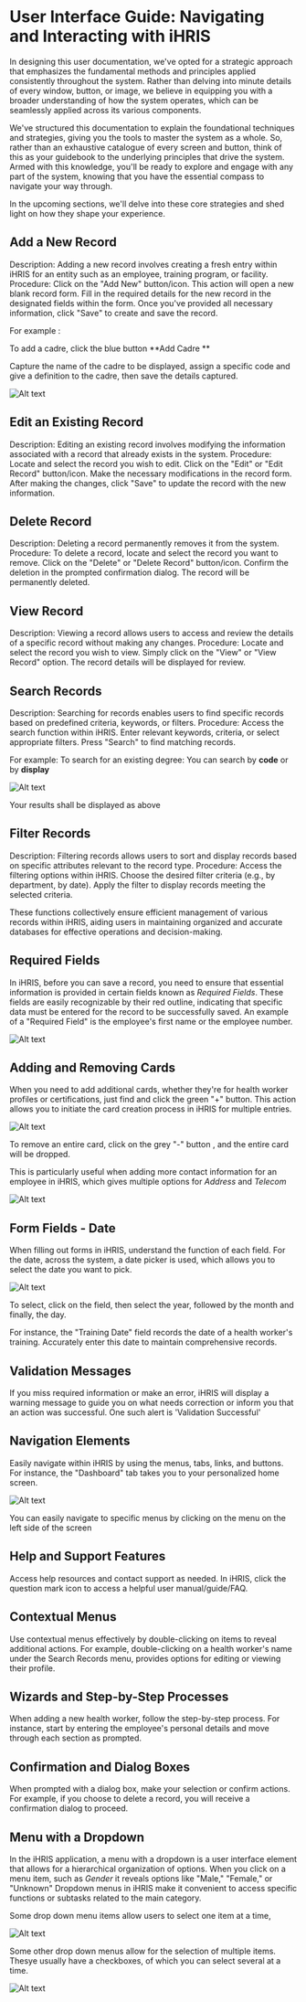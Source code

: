 # User Interface Guide: Navigating and Interacting with iHRIS

In designing this user documentation, we've opted for a strategic approach that emphasizes the fundamental methods and principles applied consistently throughout the system. Rather than delving into minute details of every window, button, or image, we believe in equipping you with a broader understanding of how the system operates, which can be seamlessly applied across its various components.

We've structured this documentation to explain the foundational techniques and strategies, giving you the tools to master the system as a whole. So, rather than an exhaustive catalogue of every screen and button, think of this as your guidebook to the underlying principles that drive the system. Armed with this knowledge, you'll be ready to explore and engage with any part of the system, knowing that you have the essential compass to navigate your way through.

In the upcoming sections, we'll delve into these core strategies and shed light on how they shape your experience. 


## Add a New Record

Description: Adding a new record involves creating a fresh entry within iHRIS for an entity such as an employee, training program, or facility.
Procedure: Click on the "Add New" button/icon. This action will open a new blank record form. Fill in the required details for the new record in the designated fields within the form. Once you've provided all necessary information, click "Save" to create and save the record.

For example :

To add a cadre, click the blue button **Add Cadre **

Capture the name of the cadre to be displayed, assign a specific code and give a definition to the cadre, then save the details captured.

![Alt text](../img/add_cadre.PNG 'Add Cadre')


## Edit an Existing Record

Description: Editing an existing record involves modifying the information associated with a record that already exists in the system.
Procedure: Locate and select the record you wish to edit. Click on the "Edit" or "Edit Record" button/icon. Make the necessary modifications in the record form. After making the changes, click "Save" to update the record with the new information.

## Delete Record

Description: Deleting a record permanently removes it from the system.
Procedure: To delete a record, locate and select the record you want to remove. Click on the "Delete" or "Delete Record" button/icon. Confirm the deletion in the prompted confirmation dialog. The record will be permanently deleted.

## View Record

Description: Viewing a record allows users to access and review the details of a specific record without making any changes.
Procedure: Locate and select the record you wish to view. Simply click on the "View" or "View Record" option. The record details will be displayed for review.

## Search Records

Description: Searching for records enables users to find specific records based on predefined criteria, keywords, or filters.
Procedure: Access the search function within iHRIS. Enter relevant keywords, criteria, or select appropriate filters. Press "Search" to find matching records.

For example:
To search for an existing degree:
You can search by **code** or by **display**

![Alt text](../img/education_level.PNG 'Search Degree')

Your results shall be displayed as above


## Filter Records

Description: Filtering records allows users to sort and display records based on specific attributes relevant to the record type.
Procedure: Access the filtering options within iHRIS. Choose the desired filter criteria (e.g., by department, by date). Apply the filter to display records meeting the selected criteria.

These functions collectively ensure efficient management of various records within iHRIS, aiding users in maintaining organized and accurate databases for effective operations and decision-making.


## Required Fields

In iHRIS, before you can save a record, you need to ensure that essential information is provided in certain fields known as *Required Fields*.  These fields are easily recognizable by their red outline, indicating that specific data must be entered for the record to be successfully saved. An example of a "Required Field" is the employee's first name or the employee number.

![Alt text](../img/required.JPG 'Required Fields')

## Adding and Removing Cards

When you need to add additional cards, whether they're for health worker profiles or certifications, just find and click the green "+" button. This action allows you to initiate the card creation process in iHRIS for multiple entries. 

![Alt text](../img/contact.JPG 'Required Fields')


To remove an entire card, click on the grey "-" button , and the entire card will be dropped.


This is particularly useful when adding more contact information for an employee in iHRIS, which gives multiple options for *Address* and *Telecom*


![Alt text](../img/telecom.JPG 'Required Fields')

## Form Fields - Date

When filling out forms in iHRIS, understand the function of each field. For the date, across the system, a date picker is used, which allows you to select the date you want to pick. 

![Alt text](../img/date.JPG 'Required Fields')

To select, click on the field, then select the year, followed by the month and finally, the day.


 For instance, the "Training Date" field records the date of a health worker's training. Accurately enter this date to maintain comprehensive records.

## Validation Messages
If you miss required information or make an error, iHRIS will display a warning message to guide you on what needs correction or inform you that an action was successful. One such alert is 'Validation Successful'

## Navigation Elements

Easily navigate within iHRIS by using the menus, tabs, links, and buttons. For instance, the "Dashboard" tab takes you to your personalized home screen.

![Alt text](../img/Navigation.JPG 'Required Fields')

You can easily navigate to specific menus by clicking on the menu on the left side of the screen

## Help and Support Features
Access help resources and contact support as needed. In iHRIS, click the question mark icon to access a helpful user manual/guide/FAQ.

## Contextual Menus

Use contextual menus effectively by double-clicking on items to reveal additional actions. For example, double-clicking on a health worker's name under the Search Records menu, provides options for editing or viewing their profile.


## Wizards and Step-by-Step Processes
When adding a new health worker, follow the step-by-step process. For instance, start by entering the employee's personal details and move through each section as prompted.

## Confirmation and Dialog Boxes
When prompted with a dialog box, make your selection or confirm actions. For example, if you choose to delete a record, you will receive a confirmation dialog to proceed.

## Menu with a Dropdown 
In the iHRIS application, a menu with a dropdown is a user interface element that allows for a hierarchical organization of options. When you click on a menu item, such as *Gender* it reveals options like "Male," "Female," or "Unknown" Dropdown menus in iHRIS make it convenient to access specific functions or subtasks related to the main category.

Some drop down menu items allow users to select one item at a time,

![Alt text](../img/telecom.JPG 'Required Fields')

 Some other drop down menus allow for the selection of multiple items. Thesye usually have a checkboxes, of which you can select several at a time.

![Alt text](../img/Search.JPG 'Required Fields')


